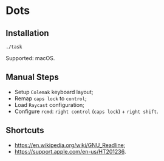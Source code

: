 # Dots

## Installation

```shell
./task
```

Supported: macOS.

## Manual Steps

- Setup `Colemak` keyboard layout;
- Remap `caps lock` to `control`;
- Load `Raycast` configuration;
- Configure `rcmd`: `right control` (`caps lock`) + `right shift`.

## Shortcuts

- <https://en.wikipedia.org/wiki/GNU_Readline>;
- <https://support.apple.com/en-us/HT201236>.
